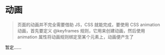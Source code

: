 # 动画

> 页面的动画并不完全需要借助 JS，CSS 就能完成，要使用 CSS animation 动画，首先要定义 @keyframes 规则，它用来创建动画，然后使用 animation 属性将动画规则绑定至某个元素上，动画便产生了

暂定......
